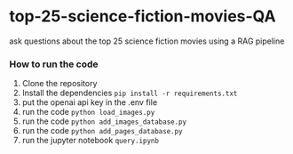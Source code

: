 # top-25-science-fiction-movies-QA
ask questions about the top 25 science fiction movies using a RAG pipeline 

### How to run the code

1. Clone the repository
2. Install the dependencies ```pip install -r requirements.txt```
3. put the openai api key in the .env file
4. run the code ```python load_images.py```
5. run the code ```python add_images_database.py```
6. run the code ```python add_pages_database.py```
7. run the jupyter notebook ```query.ipynb```
